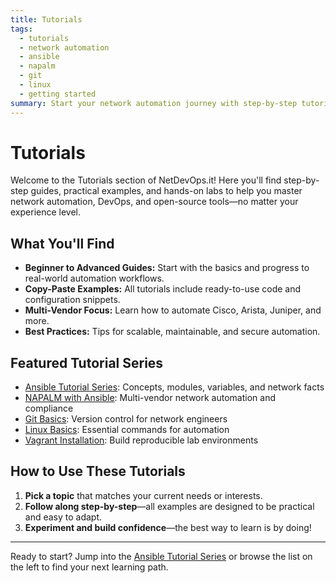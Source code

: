 ```yaml
---
title: Tutorials
tags:
  - tutorials
  - network automation
  - ansible
  - napalm
  - git
  - linux
  - getting started
summary: Start your network automation journey with step-by-step tutorials on Ansible, NAPALM, Git, Linux, and more.
---
```


# Tutorials

Welcome to the Tutorials section of NetDevOps.it! Here you'll find step-by-step guides, practical examples, and hands-on labs to help you master network automation, DevOps, and open-source tools—no matter your experience level.

## What You'll Find
- **Beginner to Advanced Guides:** Start with the basics and progress to real-world automation workflows.
- **Copy-Paste Examples:** All tutorials include ready-to-use code and configuration snippets.
- **Multi-Vendor Focus:** Learn how to automate Cisco, Arista, Juniper, and more.
- **Best Practices:** Tips for scalable, maintainable, and secure automation.

## Featured Tutorial Series
- [Ansible Tutorial Series](tutorials/ansible_tutorial_1_concepts.md): Concepts, modules, variables, and network facts
- [NAPALM with Ansible](tutorials/ansible_cisco_napalm_diff.md): Multi-vendor network automation and compliance
- [Git Basics](tutorials/git_basics.md): Version control for network engineers
- [Linux Basics](tutorials/linux_basics.md): Essential commands for automation
- [Vagrant Installation](tutorials/vagrant_install.md): Build reproducible lab environments

## How to Use These Tutorials
1. **Pick a topic** that matches your current needs or interests.
2. **Follow along step-by-step**—all examples are designed to be practical and easy to adapt.
3. **Experiment and build confidence**—the best way to learn is by doing!

---

Ready to start? Jump into the [Ansible Tutorial Series](tutorials/ansible_tutorial_1_concepts.md) or browse the list on the left to find your next learning path.